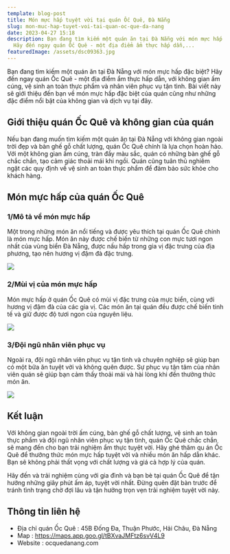 ```yaml
---
template: blog-post
title: Món mực hấp tuyệt vời tại quán Ốc Quê, Đà Nẵng
slug: mon-muc-hap-tuyet-voi-tai-quan-oc-que-da-nang
date: 2023-04-27 15:18
description: Bạn đang tìm kiếm một quán ăn tại Đà Nẵng với món mực hấp đặc biệt?
  Hãy đến ngay quán Ốc Quê - một địa điểm ẩm thực hấp dẫn,...
featuredImage: /assets/dsc09363.jpg
---
```

Bạn đang tìm kiếm một quán ăn tại Đà Nẵng với món mực hấp đặc biệt? Hãy đến ngay quán Ốc Quê - một địa điểm ẩm thực hấp dẫn, với không gian ấm cúng, vệ sinh an toàn thực phẩm và nhân viên phục vụ tận tình. Bài viết này sẽ giới thiệu đến bạn về món mực hấp đặc biệt của quán cũng như những đặc điểm nổi bật của không gian và dịch vụ tại đây.

## Giới thiệu quán Ốc Quê và không gian của quán

Nếu bạn đang muốn tìm kiếm một quán ăn tại Đà Nẵng với không gian ngoài trời đẹp và bàn ghế gỗ chất lượng, quán Ốc Quê chính là lựa chọn hoàn hảo. Với một không gian ấm cúng, tràn đầy màu sắc, quán có những bàn ghế gỗ chắc chắn, tạo cảm giác thoải mái khi ngồi. Quán cũng tuân thủ nghiêm ngặt các quy định về vệ sinh an toàn thực phẩm để đảm bảo sức khỏe cho khách hàng.

## Món mực hấp của quán Ốc Quê

### 1/Mô tả về món mực hấp

Một trong những món ăn nổi tiếng và được yêu thích tại quán Ốc Quê chính là món mực hấp. Món ăn này được chế biến từ những con mực tươi ngon nhất của vùng biển Đà Nẵng, được nấu hấp trong gia vị đặc trưng của địa phương, tạo nên hương vị đậm đà đặc trưng.

![](/assets/dsc09386.jpg)

### 2/Mùi vị của món mực hấp

Món mực hấp ở quán Ốc Quê có mùi vị đặc trưng của mực biển, cùng với hương vị đậm đà của các gia vị. Các món ăn tại quán đều được chế biến tinh tế và giữ được độ tươi ngon của nguyên liệu.

![](/assets/dsc09385.jpg)

### 3/Đội ngũ nhân viên phục vụ

Ngoài ra, đội ngũ nhân viên phục vụ tận tình và chuyên nghiệp sẽ giúp bạn có một bữa ăn tuyệt vời và không quên được. Sự phục vụ tận tâm của nhân viên quán sẽ giúp bạn cảm thấy thoải mái và hài lòng khi đến thưởng thức món ăn.

![](/assets/dsc09384.jpg)

## Kết luận

Với không gian ngoài trời ấm cúng, bàn ghế gỗ chất lượng, vệ sinh an toàn thực phẩm và đội ngũ nhân viên phục vụ tận tình, quán Ốc Quê chắc chắn sẽ mang đến cho bạn trải nghiệm ẩm thực tuyệt vời. Hãy ghé thăm qu án Ốc Quê để thưởng thức món mực hấp tuyệt vời và nhiều món ăn hấp dẫn khác. Bạn sẽ không phải thất vọng với chất lượng và giá cả hợp lý của quán.

Hãy đến và trải nghiệm cùng với gia đình và bạn bè tại quán Ốc Quê để tận hưởng những giây phút ấm áp, tuyệt vời nhất. Đừng quên đặt bàn trước để tránh tình trạng chờ đợi lâu và tận hưởng trọn vẹn trải nghiệm tuyệt vời này.

## T﻿hông tin liên hệ

* Địa chỉ quán Ốc Quê : 45B Đống Đa, Thuận Phước, Hải Châu, Đà Nẵng
* M﻿ap : https://maps.app.goo.gl/tBXvaJMFtz6svV4L9
* Website : ocquedanang.com